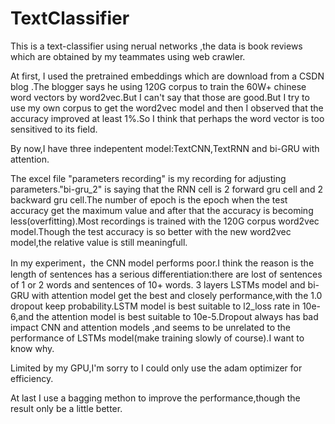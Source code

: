# TextClassifier

This is a text-classifier using nerual networks ,the data is book reviews which are obtained by my teammates using web crawler.

At first, I used the pretrained embeddings which are download from a CSDN blog .The blogger says he using 120G corpus to train the 60W+ chinese word vectors by word2vec.But I can't say that those are good.But I try to use my own corpus to get the word2vec model and then I observed that the accuracy improved at least 1%.So I think that perhaps the word vector is too sensitived to its field.

By now,I have three indepentent model:TextCNN,TextRNN and bi-GRU with attention.

The excel file "parameters recording" is my recording for adjusting parameters."bi-gru_2" is saying that the RNN cell is 2 forward gru cell and 2 backward gru cell.The number of epoch is the epoch when the test accuracy get the maximum value and after that the accuracy is becoming less(overfitting).Most recordings is trained with the 120G corpus word2vec model.Though the test accuracy is so better with the new word2vec model,the relative value is still meaningfull.

In my experiment，the CNN model performs poor.I think the reason is the length of sentences has a serious differentiation:there are lost of sentences of 1 or 2 words and sentences of 10+ words. 3 layers LSTMs model and bi-GRU with attention model get the best and closely performance,with the 1.0 dropout keep probability.LSTM model is best suitable to l2_loss rate in 10e-6,and the attention model is best suitable to 10e-5.Dropout always has bad impact CNN and attention models ,and seems to be unrelated to the performance of LSTMs model(make training slowly of course).I want to know why.

Limited by my GPU,I'm sorry to I could only use the adam optimizer for efficiency.

At last I use a bagging methon to improve the performance,though the result only be  a little better.

